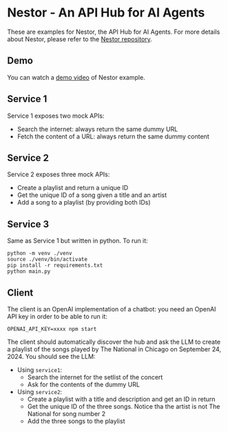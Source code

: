 # Nestor - An API Hub for AI Agents

These are examples for Nestor, the API Hub for AI Agents. For more details about Nestor, please refer to the [Nestor repository](https://github.com/nbonamy/nestor).

## Demo

You can watch a [demo video](https://youtu.be/qPjsabr4dfo) of Nestor example.

## Service 1

Service 1 exposes two mock APIs:
- Search the internet: always return the same dummy URL
- Fetch the content of a URL: always return the same dummy content

## Service 2

Service 2 exposes three mock APIs:
- Create a playlist and return a unique ID
- Get the unique ID of a song given a title and an artist
- Add a song to a playlist (by providing both IDs)

## Service 3

Same as Service 1 but written in python. To run it:
```
python -m venv ./venv
source ./venv/bin/activate
pip install -r requirements.txt
python main.py
```

## Client

The client is an OpenAI implementation of a chatbot: you need an OpenAI API key in order to be able to run it:

```
OPENAI_API_KEY=xxxx npm start
```

The client should automatically discover the hub and ask the LLM to create a playlist of the songs played by The National in Chicago on September 24, 2024. You should see the LLM:
- Using `service1`:
  - Search the internet for the setlist of the concert
  - Ask for the contents of the dummy URL
- Using `service2`:
  - Create a playlist with a title and description and get an ID in return
  - Get the unique ID of the three songs. Notice tha the artist is not The National for song number 2
  - Add the three songs to the playlist
